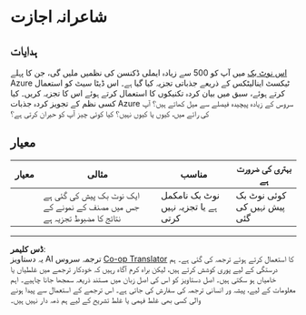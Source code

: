 <!--
CO_OP_TRANSLATOR_METADATA:
{
  "original_hash": "9d2a734deb904caff310d1a999c6bd7a",
  "translation_date": "2025-08-29T14:35:10+00:00",
  "source_file": "6-NLP/3-Translation-Sentiment/assignment.md",
  "language_code": "ur"
}
-->
# شاعرانہ اجازت

## ہدایات

[اس نوٹ بک](https://www.kaggle.com/jenlooper/emily-dickinson-word-frequency) میں آپ کو 500 سے زیادہ ایملی ڈکنسن کی نظمیں ملیں گی، جن کا پہلے Azure ٹیکسٹ اینالیٹکس کے ذریعے جذباتی تجزیہ کیا گیا ہے۔ اس ڈیٹا سیٹ کو استعمال کرتے ہوئے، سبق میں بیان کردہ تکنیکوں کا استعمال کرتے ہوئے اس کا تجزیہ کریں۔ کیا کسی نظم کے تجویز کردہ جذبات Azure سروس کے زیادہ پیچیدہ فیصلے سے میل کھاتے ہیں؟ آپ کی رائے میں، کیوں یا کیوں نہیں؟ کیا کوئی چیز آپ کو حیران کرتی ہے؟

## معیار

| معیار   | مثالی                                                                      | مناسب                                                  | بہتری کی ضرورت ہے       |
| -------- | -------------------------------------------------------------------------- | ------------------------------------------------------- | ------------------------ |
|          | ایک نوٹ بک پیش کی گئی ہے جس میں مصنف کے نمونے کے نتائج کا مضبوط تجزیہ ہے | نوٹ بک نامکمل ہے یا تجزیہ نہیں کرتی                   | کوئی نوٹ بک پیش نہیں کی گئی |

---

**ڈس کلیمر**:  
یہ دستاویز AI ترجمہ سروس [Co-op Translator](https://github.com/Azure/co-op-translator) کا استعمال کرتے ہوئے ترجمہ کی گئی ہے۔ ہم درستگی کے لیے پوری کوشش کرتے ہیں، لیکن براہ کرم آگاہ رہیں کہ خودکار ترجمے میں غلطیاں یا خامیاں ہو سکتی ہیں۔ اصل دستاویز کو اس کی اصل زبان میں مستند ذریعہ سمجھا جانا چاہیے۔ اہم معلومات کے لیے، پیشہ ور انسانی ترجمہ کی سفارش کی جاتی ہے۔ اس ترجمے کے استعمال سے پیدا ہونے والی کسی بھی غلط فہمی یا غلط تشریح کے لیے ہم ذمہ دار نہیں ہیں۔